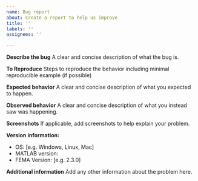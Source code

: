 ```yaml
---
name: Bug report
about: Create a report to help us improve
title: ''
labels: ''
assignees: ''

---
```


**Describe the bug**
A clear and concise description of what the bug is.

**To Reproduce**
Steps to reproduce the behavior including minimal reproducible example (if possible)

**Expected behavior**
A clear and concise description of what you expected to happen.

**Observed behavior**
A clear and concise description of what you instead saw was happening.

**Screenshots**
If applicable, add screenshots to help explain your problem.

**Version information:**
 - OS: [e.g. Windows, Linux, Mac]
- MATLAB version: 
 - FEMA Version: [e.g. 2.3.0]

**Additional information**
Add any other information about the problem here.
